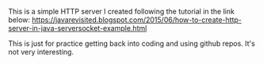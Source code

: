 This is a simple HTTP server I created following the tutorial in the link below:
https://javarevisited.blogspot.com/2015/06/how-to-create-http-server-in-java-serversocket-example.html

This is just for practice getting back into coding and using github repos. It's not very interesting.
